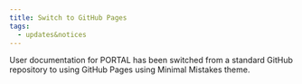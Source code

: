 ```yaml
---
title: Switch to GitHub Pages
tags:
  - updates&notices
---
```


User documentation for PORTAL has been switched from a standard GitHub repository to using GitHub Pages using Minimal Mistakes theme.
